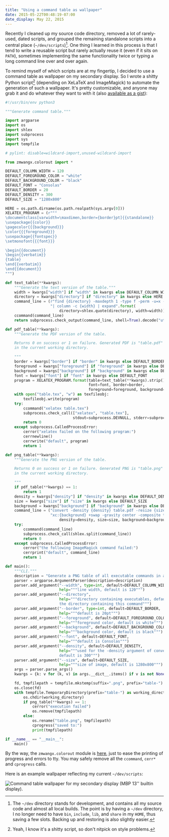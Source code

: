 ```yaml
---
title: "Using a command table as wallpaper"
date: 2015-05-22T00:48:19-07:00
date_display: May 22, 2015
---
```

Recently I cleaned up my source code directory, removed a lot of rarely-used, dated scripts, and grouped the remaining standalone scripts into a central place (`~/dev/scripts`)[^dev]. One thing I learned in this process is that I tend to write a reusable script but rarely actually reuse it (even if it sits on `PATH`), sometimes implementing the same functionality twice or typing a long command line over and over again.

[^dev]: The `~/dev` directory stands for development, and contains all my source code and almost all local builds. The point is by having a `~/dev` directory, I no longer need to have `bin`, `include`, `lib`, and `share` in my `HOME`, thus saving a few slots. Backing up and restoring is also slightly easier.

To remind myself of which scripts are at my fingertip, I decided to use a command table as wallpaper on my secondary display. So I wrote a shitty Python script[^shitty] (depending on XeLaTeX and ImageMagick) to automate the generation of such a wallpaper. It's pretty customizable, and anyone may grab it and do whatever they want to with it (also [available as a gist](https://gist.github.com/zmwangx/b06aa923abf061b33fc9)):

[^shitty]: Yeah, I know it's a shitty script, so don't nitpick on style problems.

```python
#!/usr/bin/env python3

"""Generate command table."""

import argparse
import os
import shlex
import subprocess
import sys
import tempfile

# pylint: disable=wildcard-import,unused-wildcard-import

from zmwangx.colorout import *

DEFAULT_COLUMN_WIDTH = 120
DEFAULT_FOREGROUND_COLOR = "white"
DEFAULT_BACKGROUND_COLOR = "black"
DEFAULT_FONT = "Consolas"
DEFAULT_BORDER = 20
DEFAULT_DENSITY = 300
DEFAULT_SIZE = "1280x800"

HERE = os.path.dirname(os.path.realpath(sys.argv[0]))
XELATEX_PROGRAM = (r"""
\documentclass[varwidth=\maxdimen,border={border}pt]{{standalone}}
\usepackage{{color}}
\pagecolor{{{background}}}
\color{{{foreground}}}
\usepackage{{fontspec}}
\setmonofont{{{font}}}

\begin{{document}}
\begin{{verbatim}}
{table}
\end{{verbatim}}
\end{{document}}
""")

def text_table(**kwargs):
    """Generate the text version of the table."""
    width = kwargs["width"] if "width" in kwargs else DEFAULT_COLUMN_WIDTH
    directory = kwargs["directory"] if "directory" in kwargs else HERE
    command_line = (r"find {directory} -maxdepth 1 -type f -perm -u=x -exec basename {{}} \; "
                    "| column -c {width} | expand".format(
                        directory=shlex.quote(directory), width=width))
    ccommand(command_line)
    return subprocess.check_output(command_line, shell=True).decode("utf-8")

def pdf_table(**kwargs):
    """Generate the PDF version of the table.

    Returns 0 on success or 1 on failure. Generated PDF is "table.pdf"
    in the current working directory.

    """
    border = kwargs["border"] if "border" in kwargs else DEFAULT_BORDER
    foreground = kwargs["foreground"] if "foreground" in kwargs else DEFAULT_FOREGROUND_COLOR
    background = kwargs["background"] if "background" in kwargs else DEFAULT_BACKGROUND_COLOR
    font = kwargs["font"] if "font" in kwargs else DEFAULT_FONT
    program = XELATEX_PROGRAM.format(table=text_table(**kwargs).strip(),
                                     font=font, border=border,
                                     foreground=foreground, background=background)
    with open("table.tex", "w") as texfileobj:
        texfileobj.write(program)
    try:
        ccommand("xelatex table.tex")
        subprocess.check_call(["xelatex", "table.tex"],
                              stdout=subprocess.DEVNULL, stderr=subprocess.DEVNULL)
        return 0
    except subprocess.CalledProcessError:
        cerror("xelatex failed on the following program:")
        cerrnewline()
        cerrwrite("default", program)
        return 1

def png_table(**kwargs):
    """Generate the PNG version of the table.

    Returns 0 on success or 1 on failure. Generated PNG is "table.png"
    in the current working directory.

    """
    if pdf_table(**kwargs) == 1:
        return 1
    density = kwargs["density"] if "density" in kwargs else DEFAULT_DENSITY
    size = kwargs["size"] if "size" in kwargs else DEFAULT_SIZE
    background = kwargs["background"] if "background" in kwargs else DEFAULT_BACKGROUND_COLOR
    command_line = ("convert -density {density} table.pdf -resize {size} -size {size} "
                    "xc:{background} +swap -gravity center -composite table.png".format(
                        density=density, size=size, background=background))
    try:
        ccommand(command_line)
        subprocess.check_call(shlex.split(command_line))
        return 0
    except subprocess.CalledProcessError:
        cerror("the following ImageMagick command failed:")
        cerrprint("default", command_line)
        return 1

def main():
    """CLI."""
    description = "Generate a PNG table of all executable commands in a directory."
    parser = argparse.ArgumentParser(description=description)
    parser.add_argument("--width", type=int, default=DEFAULT_COLUMN_WIDTH,
                        help="""line width, default is 120""")
    parser.add_argument("--directory",
                        help="""directory containing executables, default is
                        the directory containing this command""")
    parser.add_argument("--border", type=int, default=DEFAULT_BORDER,
                        help="""default is 20pt""")
    parser.add_argument("--foreground", default=DEFAULT_FOREGROUND_COLOR,
                        help="""foreground color, default is white""")
    parser.add_argument("--background", default=DEFAULT_BACKGROUND_COLOR,
                        help="""background color, default is black""")
    parser.add_argument("--font", default=DEFAULT_FONT,
                        help="""default is Consolas""")
    parser.add_argument("--density", default=DEFAULT_DENSITY,
                        help="""used for the -density argument of convert,
                        default is 300""")
    parser.add_argument("--size", default=DEFAULT_SIZE,
                        help="""size of image, default is 1280x800""")
    args = parser.parse_args()
    kwargs = {k: v for (k, v) in args.__dict__.items() if v is not None}

    fd, tmpfilepath = tempfile.mkstemp(suffix=".png", prefix="table-")
    os.close(fd)
    with tempfile.TemporaryDirectory(prefix="table-") as working_directory:
        os.chdir(working_directory)
        if png_table(**kwargs) == 1:
            cerror("execution failed")
            os.remove(tmpfilepath)
        else:
            os.rename("table.png", tmpfilepath)
            cprogress("saved to:")
            print(tmpfilepath)

if __name__ == "__main__":
    main()
```

By the way, the `zmwangx.colorout` module is [here](https://github.com/zmwangx/pyzmwangx/blob/41b0bffaad9439888d68097a85c7aed594240283/zmwangx/colorout.py), just to ease the printing of progress and errors to tty. You may safely remove all the `ccommand`, `cerr*` and `cprogress` calls.

Here is an example wallpaper reflecting my current `~/dev/scripts`:

![Command table wallpaper for my secondary display (MBP 13'' builtin display).](https://i.imgur.com/mccQu1e.png)
